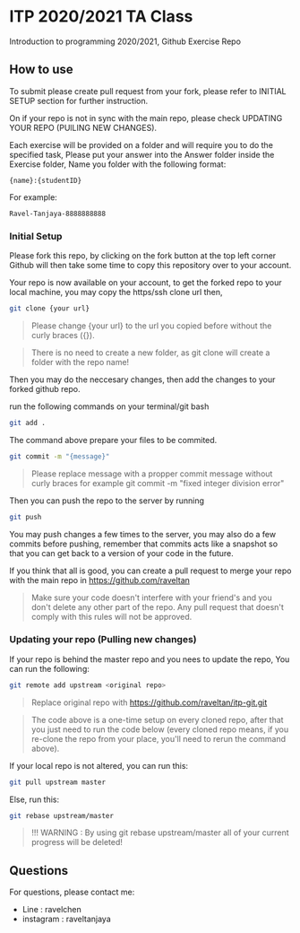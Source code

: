 # ITP 2020/2021 TA Class

Introduction to programming 2020/2021, Github Exercise Repo

## How to use
To submit please create pull request from your fork, please refer to INITIAL SETUP section for further instruction.

On if your repo is not in sync with the main repo, please check UPDATING YOUR REPO (PUlLING NEW CHANGES). 

Each exercise will be provided on a folder and will require you to do the specified task,
Please put your answer into the Answer folder inside the Exercise folder,
Name you folder with the following format:

```
{name}:{studentID}
```

For example:
```
Ravel-Tanjaya-8888888888
```

### Initial Setup

Please fork this repo, by clicking on the fork button at the top left corner
Github will then take some time to copy this repository over to your account.

Your repo is now available on your account, to get the forked repo to your local machine, you may copy the https/ssh clone url then,

```bash
git clone {your url}
```
>Please change {your url} to the url you copied before without the curly braces ({}).

> There is no need to create a new folder, as git clone will create a folder with the repo name!

Then you may do the neccesary changes,
then add the changes to your forked github repo.

run the following commands on your terminal/git bash

```bash
git add .
```

The command above prepare your files to be commited.

```bash
git commit -m "{message}"
```
> Please replace message with a propper commit message without curly braces for example git commit -m "fixed integer division error"

Then you can push the repo to the server by running

```bash
git push
```
You may push changes a few times to the server, you may also do a few commits before pushing, remember that commits acts like a snapshot so that you can get back to a version of your code in the future.

If you think that all is good, you can create a pull request to merge your repo with the main repo in https://github.com/raveltan

> Make sure your code doesn't interfere with your friend's and you don't delete any other part of the repo. Any pull request that doesn't comply with this rules will not be approved.

### Updating your repo (Pulling new changes)

If your repo is behind the master repo and you nees to update the repo,
You can run the following:

```bash
git remote add upstream <original repo>
```
> Replace original repo with https://github.com/raveltan/itp-git.git

> The code above is a one-time setup on every cloned repo, after that you just need to run the code below (every cloned repo means, if you re-clone the repo from your place, you'll need to rerun the command above).

If your local repo is not altered, you can run this:

```bash
git pull upstream master
```

Else, run this:

```bash
git rebase upstream/master
```

> !!! WARNING : By using git rebase upstream/master all of your current progress will be deleted!

## Questions

For questions, please contact me:
- Line : ravelchen
- instagram : raveltanjaya
